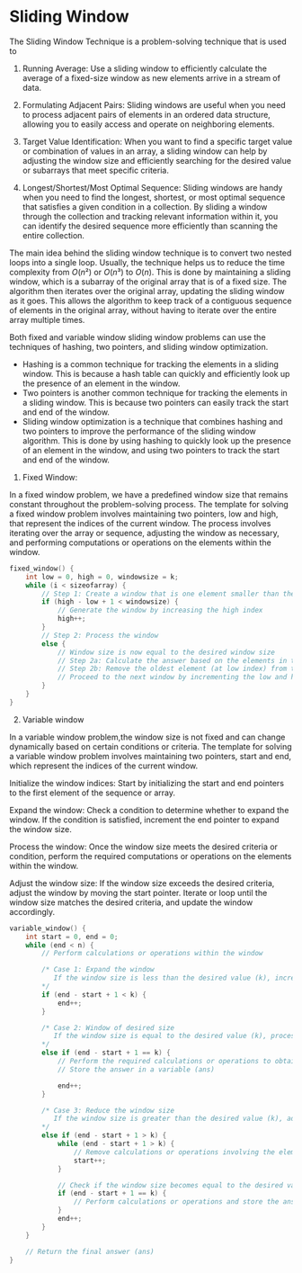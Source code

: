 # Sliding Window

The Sliding Window Technique is a problem-solving technique that is used to

1. Running Average: Use a sliding window to efficiently calculate the average of a fixed-size window as new elements arrive in a stream of data.

2. Formulating Adjacent Pairs: Sliding windows are useful when you need to process adjacent pairs of elements in an ordered data structure, allowing you to easily access and operate on neighboring elements.

3. Target Value Identification: When you want to find a specific target value or combination of values in an array, a sliding window can help by adjusting the window size and efficiently searching for the desired value or subarrays that meet specific criteria.

4. Longest/Shortest/Most Optimal Sequence: Sliding windows are handy when you need to find the longest, shortest, or most optimal sequence that satisfies a given condition in a collection. By sliding a window through the collection and tracking relevant information within it, you can identify the desired sequence more efficiently than scanning the entire collection.

The main idea behind the sliding window technique is to convert two nested loops into a single loop. Usually, the technique helps us to reduce the time complexity from $O(n²)$ or $O(n³)$ to $O(n)$.
This is done by maintaining a sliding window, which is a subarray of the original array that is of a fixed size. The algorithm then iterates over the original array, updating the sliding window as it goes. This allows the algorithm to keep track of a contiguous sequence of elements in the original array, without having to iterate over the entire array multiple times.

Both fixed and variable window sliding window problems can use the techniques of hashing, two pointers, and sliding window optimization.

- Hashing is a common technique for tracking the elements in a sliding window. This is because a hash table can quickly and efficiently look up the presence of an element in the window.
- Two pointers is another common technique for tracking the elements in a sliding window. This is because two pointers can easily track the start and end of the window.
- Sliding window optimization is a technique that combines hashing and two pointers to improve the performance of the sliding window algorithm. This is done by using hashing to quickly look up the presence of an element in the window, and using two pointers to track the start and end of the window.

1. Fixed Window:

In a fixed window problem, we have a predefined window size that remains constant throughout the problem-solving process. The template for solving a fixed window problem involves maintaining two pointers, low and high, that represent the indices of the current window. The process involves iterating over the array or sequence, adjusting the window as necessary, and performing computations or operations on the elements within the window.

```c++
fixed_window() {
    int low = 0, high = 0, windowsize = k;
    while (i < sizeofarray) {
        // Step 1: Create a window that is one element smaller than the desired window size
        if (high - low + 1 < windowsize) {
            // Generate the window by increasing the high index
            high++;
        }
        // Step 2: Process the window
        else {
            // Window size is now equal to the desired window size
            // Step 2a: Calculate the answer based on the elements in the window
            // Step 2b: Remove the oldest element (at low index) from the window for the next window
            // Proceed to the next window by incrementing the low and high indices
        }
    }
}
```

2. Variable window

In a variable window problem,the window size is not fixed and can change dynamically based on certain conditions or criteria. The template for solving a variable window problem involves maintaining two pointers, start and end, which represent the indices of the current window.

Initialize the window indices: Start by initializing the start and end pointers to the first element of the sequence or array.

Expand the window: Check a condition to determine whether to expand the window. If the condition is satisfied, increment the end pointer to expand the window size.

Process the window: Once the window size meets the desired criteria or condition, perform the required computations or operations on the elements within the window.

Adjust the window size: If the window size exceeds the desired criteria, adjust the window by moving the start pointer. Iterate or loop until the window size matches the desired criteria, and update the window accordingly.

```c++
variable_window() {
    int start = 0, end = 0;
    while (end < n) {
        // Perform calculations or operations within the window

        /* Case 1: Expand the window
           If the window size is less than the desired value (k), increase the end index
        */
        if (end - start + 1 < k) {
            end++;
        }

        /* Case 2: Window of desired size
           If the window size is equal to the desired value (k), process the window and calculate the answer
        */
        else if (end - start + 1 == k) {
            // Perform the required calculations or operations to obtain the answer
            // Store the answer in a variable (ans)

            end++;
        }

        /* Case 3: Reduce the window size
           If the window size is greater than the desired value (k), adjust the window by moving the start index
        */
        else if (end - start + 1 > k) {
            while (end - start + 1 > k) {
                // Remove calculations or operations involving the element at the start index
                start++;
            }

            // Check if the window size becomes equal to the desired value (k) after adjustment
            if (end - start + 1 == k) {
                // Perform calculations or operations and store the answer if necessary
            }
            end++;
        }
    }

    // Return the final answer (ans)
}
```
